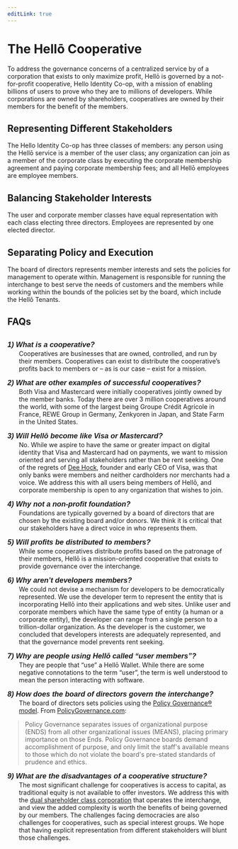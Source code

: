 ```yaml
---
editLink: true
---
```


# The Hellō Cooperative

To address the governance concerns of a centralized service by of a corporation that exists to only maximize profit, Hellō is governed by a not-for-profit cooperative, Hello Identity Co-op, with a mission of enabling billions of users to prove who they are to millions of developers. While corporations are owned by shareholders, cooperatives are owned by their members for the benefit of the members. 

## Representing Different Stakeholders

The Hello Identity Co-op has three classes of members: any person using the Hellō service is a member of the user class; any organization can join as a member of the corporate class by executing the corporate membership agreement and paying corporate membership fees; and all Hellō employees are employee members.

## Balancing Stakeholder Interests

The user and corporate member classes have equal representation with each class electing three directors. Employees are represented by one elected director. 

## Separating Policy and Execution

The board of directors represents member interests and sets the policies for management to operate within. Management is responsible for running the interchange to best serve the needs of customers and the members while working within the bounds of the policies set by the board, which include the Hellō Tenants. 

## FAQs
### 1) What is a cooperative?
Cooperatives are businesses that are owned, controlled, and run by their members. Cooperatives can exist to distribute the cooperative’s profits back to members or – as is our case – exist for a mission. 
### 2) What are other examples of successful cooperatives?
Both Visa and Mastercard were initially cooperatives jointly owned by the member banks. Today there are over 3 million cooperatives around the world, with some of the largest being Groupe Crédit Agricole in France, REWE Group in Germany, Zenkyoren in Japan, and State Farm in the United States.
### 3) Will Hellō become like Visa or Mastercard?
No. While we aspire to have the same or greater impact on digital identity that Visa and Mastercard had on payments, we want to mission oriented and serving all stakeholders rather than be rent seeking. One of the regrets of [Dee Hock](https://en.wikipedia.org/wiki/Dee_Hock), founder and early CEO of Visa, was that only banks were members and neither cardholders nor merchants had a voice. We address this with all users being members of Hellō, and corporate membership is open to any organization that wishes to join.
### 4) Why not a non-profit foundation?
Foundations are typically governed by a board of directors that are chosen by the existing board and/or donors. We think it is critical that our stakeholders have a direct voice in who represents them.
### 5) Will profits be distributed to members?
While some cooperatives distribute profits based on the patronage of their members, Hellō is a mission-oriented cooperative that exists to provide governance over the interchange. 
### 6) Why aren’t developers members?
We could not devise a mechanism for developers to be democratically represented. We use the developer term to represent the entity that is incorporating Hellō into their applications and web sites. Unlike user and corporate members which have the same type of entity (a human or a corporate entity), the developer can range from a single person to a trillion-dollar organization. As the developer is the customer, we concluded that developers interests are adequately represented, and that the governance model prevents rent seeking. 
### 7) Why are people using Hellō called “user members”?
They are people that “use” a Hellō Wallet. While there are some negative connotations to the term “user”, the term is well understood to mean the person interacting with software.
### 8) How does the board of directors govern the interchange?
The board of directors sets policies using the [Policy Governance® model](https://en.wikipedia.org/wiki/Policy_Governance). From [PolicyGovernance.com](http://www.policygovernance.com/model.htm):
>Policy Governance separates issues of organizational purpose (ENDS) from all other organizational issues (MEANS), placing primary importance on those Ends. Policy Governance boards demand accomplishment of purpose, and only limit the staff's available means to those which do not violate the board's pre-stated standards of prudence and ethics.
### 9) What are the disadvantages of a cooperative structure?
The most significant challenge for cooperatives is access to capital, as traditional equity is not available to offer investors. We address this with the [dual shareholder class corporation](financing) that operates the interchange, and view the added complexity is worth the benefits of being governed by our members.
The challenges facing democracies are also challenges for cooperatives, such as special interest groups. We hope that having explicit representation from different stakeholders will blunt those challenges.

<style>
    #faqs{
        margin-bottom: 30px !important;
    }
    h3 {
        font-family: sans-serif;
        font-weight: bold !important;
        font-style: italic !important;
        margin-top: 10px !important;
        margin-bottom: -12px !important;
    }
    h3 + p {
        margin-left: 26px !important;
    }
</style>